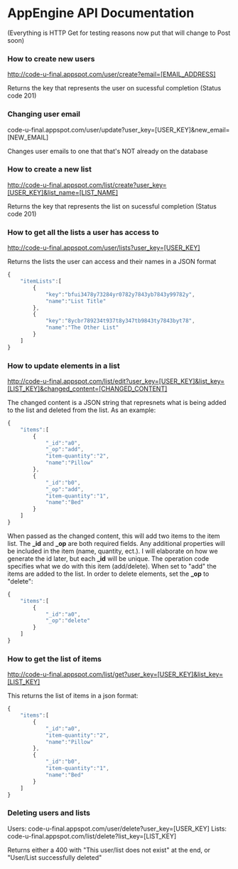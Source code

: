 # AppEngine API Documentation

(Everything is HTTP Get for testing reasons now put that will change to Post soon)

### How to create new users
http://code-u-final.appspot.com/user/create?email=[EMAIL_ADDRESS]

Returns the key that represents the user on sucessful completion (Status code 201)

### Changing user email
code-u-final.appspot.com/user/update?user_key=[USER_KEY]&new_email=[NEW_EMAIL]

Changes user emails to one that that's NOT already on the database

### How to create a new list
http://code-u-final.appspot.com/list/create?user_key=[USER_KEY]&list_name=[LIST_NAME]

Returns the key that represents the list on sucessful completion (Status code 201)

### How to get all the lists a user has access to
http://code-u-final.appspot.com/user/lists?user_key=[USER_KEY]

Returns the lists the user can access and their names in a JSON format

```javascript
{  
    "itemLists":[  
        {  
            "key":"bfui3478y73284yr0782y7843yb7843y99782y",
            "name":"List Title"
        },
        {  
            "key":"8ycbr789234t937t8y347tb9843ty7843byt78",
            "name":"The Other List"
        }
    ]
}
```

### How to update elements in a list
http://code-u-final.appspot.com/list/edit?user_key=[USER_KEY]&list_key=[LIST_KEY]&changed_content=[CHANGED_CONTENT]

The changed content is a JSON string that represnets what is being added to the list and deleted from the list. As an example:

```javascript
{  
    "items":[  
        {  
            "_id":"a0",
            "_op":"add",
            "item-quantity":"2",
            "name":"Pillow"
        },
        { 
            "_id":"b0",
            "_op":"add",
            "item-quantity":"1",
            "name":"Bed"
        }
    ]
}
```

When passed as the changed content, this will add two items to the item list. The **_id** and **_op** are both required fields. Any additional properties will be included in the item (name, quantity, ect.). I will elaborate on how we generate the id later, but each **_id** will be unique. The operation code specifies what we do with this item (add/delete). When set to "add" the items are added to the list. In order to delete elements, set the **_op** to "delete":

```javascript
{  
    "items":[  
        {  
            "_id":"a0",
            "_op":"delete"
        }
    ]
}
```

### How to get the list of items
http://code-u-final.appspot.com/list/get?user_key=[USER_KEY]&list_key=[LIST_KEY]

This returns the list of items in a json format:

```javascript
{  
    "items":[  
        {  
            "_id":"a0",
            "item-quantity":"2",
            "name":"Pillow"
        },
        { 
            "_id":"b0",
            "item-quantity":"1",
            "name":"Bed"
        }
    ]
}
```

### Deleting users and lists
Users: code-u-final.appspot.com/user/delete?user_key=[USER_KEY]
Lists: code-u-final.appspot.com/list/delete?list_key=[LIST_KEY]

Returns either a 400 with "This user/list does not exist" at the end, or "User/List successfully deleted"
